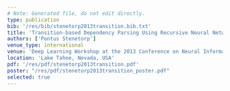 ```yaml
---
# Note: Generated file, do not edit directly.
type: publication
bib: '/res/bib/stenetorp2013transition.bib.txt'
title: 'Transition-based Dependency Parsing Using Recursive Neural Networks'
authors: ['Pontus Stenetorp']
venue_type: international
venue: 'Deep Learning Workshop at the 2013 Conference on Neural Information Processing Systems (NIPS)'
location: 'Lake Tahoe, Nevada, USA'
pdf: '/res/pdf/stenetorp2013transition.pdf'
poster: "/res/pdf/stenetorp2013transition_poster.pdf"
selected: true
---
```

